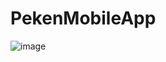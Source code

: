# PekenMobileApp
![image](https://user-images.githubusercontent.com/55027286/67618563-4a8beb80-f81b-11e9-9569-d3ab238d5d0f.png)
